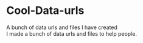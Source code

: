 # Cool-Data-urls
A bunch of data urls and files I have created<br>
I made a bunch of data urls and files to help people.
